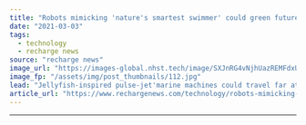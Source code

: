 ```yaml
---
title: "Robots mimicking 'nature's smartest swimmer' could green future offshore wind farms"
date: "2021-03-03"
tags: 
  - technology
  - recharge news
source: "recharge news"
image_url: "https://images-global.nhst.tech/image/SXJnRG4vNjhUazREMFdxUUsxdUV3TU54aGlyNG5nVE1FL1BpZk1MQldsST0=/nhst/binary/a05489f356aa1a5653a32c50ba2e30c9"
image_fp: "/assets/img/post_thumbnails/112.jpg"
lead: "Jellyfish-inspired pulse-jet'marine machines could travel far at high speeds and carry out delicate underwater tasks on project sites, new UK research suggests"
article_url: "https://www.rechargenews.com/technology/robots-mimicking-natures-smartest-swimmer-could-green-future-offshore-wind-farms/2-1-974062"
---
```


---
